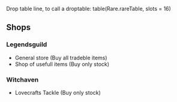 Drop table line, to call a droptable:
table(Rare.rareTable, slots = 16)

## Shops
### Legendsguild
- General store (Buy all tradeble items)
- Shop of usefull items (Buy only stock)

### Witchaven
- Lovecrafts Tackle (Buy only stock)